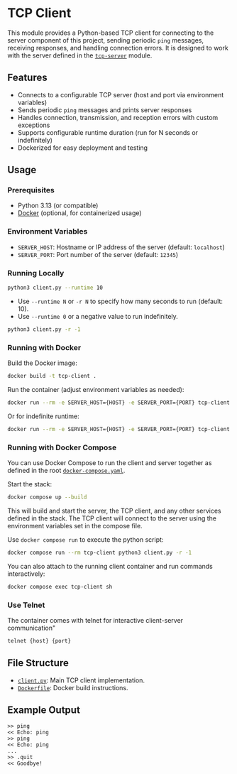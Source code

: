 # TCP Client

This module provides a Python-based TCP client for connecting to the server component of this project, sending periodic `ping` messages, receiving responses, and handling connection errors. It is designed to work with the server defined in the [`tcp-server`](../tcp-server) module.

## Features

- Connects to a configurable TCP server (host and port via environment variables)
- Sends periodic `ping` messages and prints server responses
- Handles connection, transmission, and reception errors with custom exceptions
- Supports configurable runtime duration (run for N seconds or indefinitely)
- Dockerized for easy deployment and testing

## Usage

### Prerequisites

- Python 3.13 (or compatible)
- [Docker](https://www.docker.com/) (optional, for containerized usage)

### Environment Variables

- `SERVER_HOST`: Hostname or IP address of the server (default: `localhost`)
- `SERVER_PORT`: Port number of the server (default: `12345`)

### Running Locally

```sh
python3 client.py --runtime 10
```

- Use `--runtime N` or `-r N` to specify how many seconds to run (default: 10).
- Use `--runtime 0` or a negative value to run indefinitely.

```sh
python3 client.py -r -1
```

### Running with Docker

Build the Docker image:

```sh
docker build -t tcp-client .
```

Run the container (adjust environment variables as needed):

```sh
docker run --rm -e SERVER_HOST={HOST} -e SERVER_PORT={PORT} tcp-client python3 client.py -r 10
```

Or for indefinite runtime:

```sh
docker run --rm -e SERVER_HOST={HOST} -e SERVER_PORT={PORT} tcp-client python3 client.py -r -1
```

### Running with Docker Compose

You can use Docker Compose to run the client and server together as defined in the root [`docker-compose.yaml`](../docker-compose.yaml).

Start the stack:

```sh
docker compose up --build
```

This will build and start the server, the TCP client, and any other services defined in the stack. The TCP client will connect to the server using the environment variables set in the compose file.

Use `docker compose run` to execute the python script:

```sh
docker compose run --rm tcp-client python3 client.py -r -1
```

You can also attach to the running client container and run commands interactively:

```sh
docker compose exec tcp-client sh
```

### Use Telnet

The container comes with telnet for interactive client-server communication"

```sh
telnet {host} {port}
```

## File Structure

- [`client.py`](client.py): Main TCP client implementation.
- [`Dockerfile`](Dockerfile): Docker build instructions.

## Example Output

```text
>> ping
<< Echo: ping
>> ping
<< Echo: ping
...
>> .quit
<< Goodbye!
```
